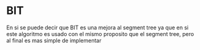 # BIT
En si se puede decir que BIT es una mejora al segment tree ya que en si este algoritmo es usado con el mismo proposito que el segment tree, pero al final es mas simple de implementar
